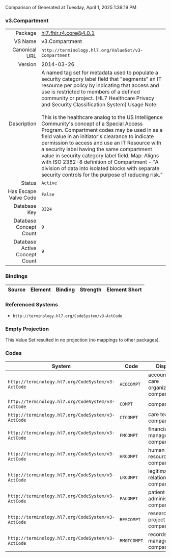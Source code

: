 Comparison of 
Generated at Tuesday, April 1, 2025 1:39:19 PM

### v3.Compartment

|      |     |
| ---: | --- |
| Package | hl7.fhir.r4.core@4.0.1 |
| VS Name | v3.Compartment |
| Canonical URL | `http://terminology.hl7.org/ValueSet/v3-Compartment` |
| Version | 2014-03-26 |
| Description | A named tag set for metadata used to populate a security category label field that "segments" an IT resource per policy by indicating that access and use is restricted to members of a defined community or project. (HL7 Healthcare Privacy and Security Classification System)  Usage Note:<br/><br/>This is the healthcare analog to the US Intelligence Community's concept of a Special Access Program.  Compartment codes may be used in as a field value in an initiator's clearance to indicate permission to access and use an IT Resource with a security label having the same compartment value in security category label field. Map: Aligns with ISO 2382-8 definition of Compartment -  "A division of data into isolated blocks with separate security controls for the purpose of reducing risk." |
| Status | `Active` |
| Has Escape Valve Code | `False` |
| Database Key | `3324` |
| Database Concept Count | `9` |
| Database Active Concept Count | `9` |
### Bindings

| Source | Element | Binding | Strength | Element Short |
| ------ | ------- | ------- | -------- | ------------- |

### Referenced Systems

* `http://terminology.hl7.org/CodeSystem/v3-ActCode`
### Empty Projection

This Value Set resulted in no projection (no mappings to other packages).

### Codes

| System | Code | Display |
| ------ | ---- | ------- |
| `http://terminology.hl7.org/CodeSystem/v3-ActCode` | `ACOCOMPT` | accountable care organization compartment |
| `http://terminology.hl7.org/CodeSystem/v3-ActCode` | `COMPT` | compartment |
| `http://terminology.hl7.org/CodeSystem/v3-ActCode` | `CTCOMPT` | care team compartment |
| `http://terminology.hl7.org/CodeSystem/v3-ActCode` | `FMCOMPT` | financial management compartment |
| `http://terminology.hl7.org/CodeSystem/v3-ActCode` | `HRCOMPT` | human resource compartment |
| `http://terminology.hl7.org/CodeSystem/v3-ActCode` | `LRCOMPT` | legitimate relationship compartment |
| `http://terminology.hl7.org/CodeSystem/v3-ActCode` | `PACOMPT` | patient administration compartment |
| `http://terminology.hl7.org/CodeSystem/v3-ActCode` | `RESCOMPT` | research project compartment |
| `http://terminology.hl7.org/CodeSystem/v3-ActCode` | `RMGTCOMPT` | records management compartment |
